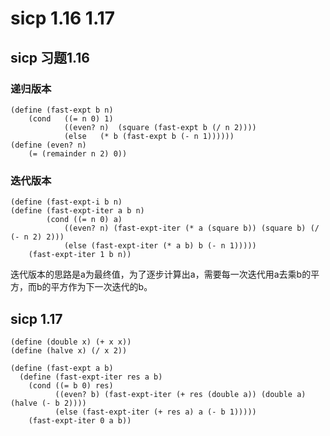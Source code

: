 # sicp 1.16 1.17
## sicp 习题1.16

### 递归版本
<pre><code>(define (fast-expt b n)
	(cond	((= n 0) 1)
			((even? n)	(square (fast-expt b (/ n 2))))
			(else	(* b (fast-expt b (- n 1))))))
(define	(even? n)
	(= (remainder n 2) 0))</code></pre>
	
### 迭代版本 
<pre><code>(define (fast-expt-i b n)
(define (fast-expt-iter a b n)
		(cond ((= n 0) a)
			((even? n) (fast-expt-iter (* a (square b)) (square b) (/ (- n 2) 2)))
			(else (fast-expt-iter (* a b) b (- n 1)))))
	(fast-expt-iter 1 b n))</code></pre>
迭代版本的思路是a为最终值，为了逐步计算出a，需要每一次迭代用a去乘b的平方，而b的平方作为下一次迭代的b。

## sicp 1.17

<pre><code>(define (double x) (+ x x)) 
(define (halve x) (/ x 2))

(define (fast-expt a b)
  (define (fast-expt-iter res a b)
    (cond ((= b 0) res)
          ((even? b) (fast-expt-iter (+ res (double a)) (double a) (halve (- b 2))))
          (else (fast-expt-iter (+ res a) a (- b 1)))))
    (fast-expt-iter 0 a b))</code></pre>
